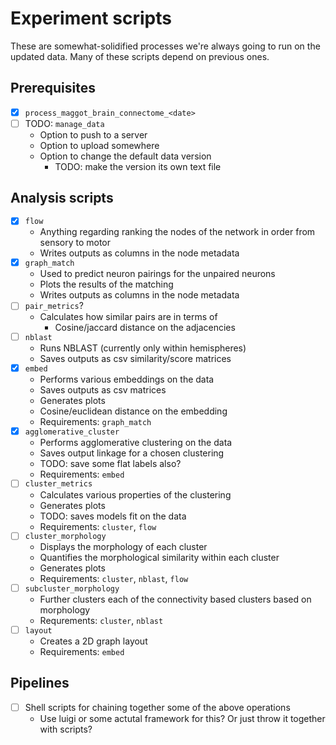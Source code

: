 # Experiment scripts
These are somewhat-solidified processes we're always going to run on the updated data.
Many of these scripts depend on previous ones. 

## Prerequisites 
- [x] `process_maggot_brain_connectome_<date>`
- [ ] TODO: `manage_data`
    - Option to push to a server
    - Option to upload somewhere
    - Option to change the default data version
        - TODO: make the version its own text file

## Analysis scripts
- [x] `flow`
    - Anything regarding ranking the nodes of the network in order from sensory to motor
    - Writes outputs as columns in the node metadata
- [x] `graph_match`
    - Used to predict neuron pairings for the unpaired neurons
    - Plots the results of the matching
    - Writes outputs as columns in the node metadata
- [ ] `pair_metrics`?
    - Calculates how similar pairs are in terms of 
        - Cosine/jaccard distance on the adjacencies 
- [ ] `nblast`
    - Runs NBLAST (currently only within hemispheres)
    - Saves outputs as csv similarity/score matrices
- [x] `embed`
    - Performs various embeddings on the data
    - Saves outputs as csv matrices
    - Generates plots
    - Cosine/euclidean distance on the embedding
    - Requirements: `graph_match`
- [x] `agglomerative_cluster`
    - Performs agglomerative clustering on the data
    - Saves output linkage for a chosen clustering
    - TODO: save some flat labels also?
    - Requirements: `embed`
- [ ] `cluster_metrics`
    - Calculates various properties of the clustering
    - Generates plots
    - TODO: saves models fit on the data
    - Requirements: `cluster`, `flow`
- [ ] `cluster_morphology`
    - Displays the morphology of each cluster
    - Quantifies the morphological similarity within each cluster
    - Generates plots
    - Requirements: `cluster`, `nblast`, `flow`
- [ ] `subcluster_morphology`
    - Further clusters each of the connectivity based clusters based on morphology
    - Requrements: `cluster`, `nblast`
- [ ] `layout`
    - Creates a 2D graph layout
    - Requirements: `embed`

## Pipelines
- [ ] Shell scripts for chaining together some of the above operations
   - Use luigi or some actutal framework for this? Or just throw it together with scripts?

